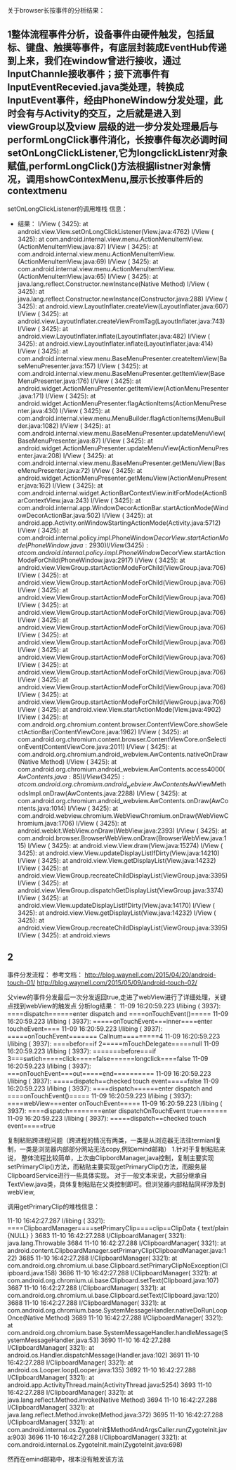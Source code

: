 关于browser长按事件的分析结果：

## 1整体流程事件分析，设备事件由硬件触发，包括鼠标、键盘、触摸等事件，有底层封装成EventHub传递到上来，我们在window曾进行接收，通过InputChannle接收事件；接下流事件有InputEventRecevied.java类处理，转换成InputEvent事件，经由PhoneWindow分发处理，此时会有与Activity的交互，之后就是进入到viewGroup以及view 层级的进一步分发处理最后与performLongClick事件消化，长按事件每次必调时间setOnLongClickListener,它为longclickListenr对象赋值,performLongClick()方法根据listner对象情况，调用showContexMenu,展示长按事件后的contextmenu
setOnLongClickListener的调用堆栈 信息：
- 结果：
I/View    ( 3425):      at android.view.View.setOnLongClickListener(View.java:4762)
I/View    ( 3425):      at com.android.internal.view.menu.ActionMenuItemView.<init>(ActionMenuItemView.java:87)
I/View    ( 3425):      at com.android.internal.view.menu.ActionMenuItemView.<init>(ActionMenuItemView.java:69)                                                                                 I/View    ( 3425):      at com.android.internal.view.menu.ActionMenuItemView.<init>(ActionMenuItemView.java:65)                                                                                 I/View    ( 3425):      at java.lang.reflect.Constructor.newInstance(Native Method)                                                                                                             I/View    ( 3425):      at java.lang.reflect.Constructor.newInstance(Constructor.java:288)
I/View    ( 3425):      at android.view.LayoutInflater.createView(LayoutInflater.java:607)                                                                                                      I/View    ( 3425):      at android.view.LayoutInflater.createViewFromTag(LayoutInflater.java:743)
I/View    ( 3425):      at android.view.LayoutInflater.inflate(LayoutInflater.java:482)                                                                                                         I/View    ( 3425):      at android.view.LayoutInflater.inflate(LayoutInflater.java:414)                                                                                                         I/View    ( 3425):      at com.android.internal.view.menu.BaseMenuPresenter.createItemView(BaseMenuPresenter.java:157)                                                                          I/View    ( 3425):      at com.android.internal.view.menu.BaseMenuPresenter.getItemView(BaseMenuPresenter.java:176)
I/View    ( 3425):      at android.widget.ActionMenuPresenter.getItemView(ActionMenuPresenter.java:171)
I/View    ( 3425):      at android.widget.ActionMenuPresenter.flagActionItems(ActionMenuPresenter.java:430)
I/View    ( 3425):      at com.android.internal.view.menu.MenuBuilder.flagActionItems(MenuBuilder.java:1082)                                                                                    I/View    ( 3425):      at com.android.internal.view.menu.BaseMenuPresenter.updateMenuView(BaseMenuPresenter.java:87)
I/View    ( 3425):      at android.widget.ActionMenuPresenter.updateMenuView(ActionMenuPresenter.java:208)
I/View    ( 3425):      at com.android.internal.view.menu.BaseMenuPresenter.getMenuView(BaseMenuPresenter.java:72)                                                                              I/View    ( 3425):      at android.widget.ActionMenuPresenter.getMenuView(ActionMenuPresenter.java:162)
I/View    ( 3425):      at com.android.internal.widget.ActionBarContextView.initForMode(ActionBarContextView.java:243)                                                                          I/View    ( 3425):      at com.android.internal.app.WindowDecorActionBar.startActionMode(WindowDecorActionBar.java:502)
I/View    ( 3425):      at android.app.Activity.onWindowStartingActionMode(Activity.java:5712)                                                                                                  I/View    ( 3425):      at com.android.internal.policy.impl.PhoneWindow$DecorView.startActionMode(PhoneWindow.java:2930)
I/View    ( 3425):      at com.android.internal.policy.impl.PhoneWindow$DecorView.startActionModeForChild(PhoneWindow.java:2917)                                                                I/View    ( 3425):      at android.view.ViewGroup.startActionModeForChild(ViewGroup.java:706)                                                                                                   I/View    ( 3425):      at android.view.ViewGroup.startActionModeForChild(ViewGroup.java:706)                                                                                                   I/View    ( 3425):      at android.view.ViewGroup.startActionModeForChild(ViewGroup.java:706)                                                                                                   I/View    ( 3425):      at android.view.ViewGroup.startActionModeForChild(ViewGroup.java:706)
I/View    ( 3425):      at android.view.ViewGroup.startActionModeForChild(ViewGroup.java:706)
I/View    ( 3425):      at android.view.ViewGroup.startActionModeForChild(ViewGroup.java:706)                                                                                                   I/View    ( 3425):      at android.view.ViewGroup.startActionModeForChild(ViewGroup.java:706)                                                                                                   I/View    ( 3425):      at android.view.ViewGroup.startActionModeForChild(ViewGroup.java:706)
I/View    ( 3425):      at android.view.ViewGroup.startActionModeForChild(ViewGroup.java:706)
I/View    ( 3425):      at android.view.ViewGroup.startActionModeForChild(ViewGroup.java:706)
I/View    ( 3425):      at android.view.View.startActionMode(View.java:4902)
I/View    ( 3425):      at com.android.org.chromium.content.browser.ContentViewCore.showSelectActionBar(ContentViewCore.java:1962)                                                              I/View    ( 3425):      at com.android.org.chromium.content.browser.ContentViewCore.onSelectionEvent(ContentViewCore.java:2011)                                                                 I/View    ( 3425):      at com.android.org.chromium.android_webview.AwContents.nativeOnDraw(Native Method)                                                                                      I/View    ( 3425):      at com.android.org.chromium.android_webview.AwContents.access$4000(AwContents.java:85)
I/View    ( 3425):      at com.android.org.chromium.android_webview.AwContents$AwViewMethodsImpl.onDraw(AwContents.java:2288)
I/View    ( 3425):      at com.android.org.chromium.android_webview.AwContents.onDraw(AwContents.java:1014)                                                                                     I/View    ( 3425):      at com.android.webview.chromium.WebViewChromium.onDraw(WebViewChromium.java:1706)
I/View    ( 3425):      at android.webkit.WebView.onDraw(WebView.java:2393)
I/View    ( 3425):      at com.android.browser.BrowserWebView.onDraw(BrowserWebView.java:115)
I/View    ( 3425):      at android.view.View.draw(View.java:15274)                                                                                                                              I/View    ( 3425):      at android.view.View.updateDisplayListIfDirty(View.java:14210)                                                                                                          I/View    ( 3425):      at android.view.View.getDisplayList(View.java:14232)                                                                                                                    I/View    ( 3425):      at android.view.ViewGroup.recreateChildDisplayList(ViewGroup.java:3395)                                                                                                 I/View    ( 3425):      at android.view.ViewGroup.dispatchGetDisplayList(ViewGroup.java:3374)
I/View    ( 3425):      at android.view.View.updateDisplayListIfDirty(View.java:14170)
I/View    ( 3425):      at android.view.View.getDisplayList(View.java:14232)
I/View    ( 3425):      at android.view.ViewGroup.recreateChildDisplayList(ViewGroup.java:3395)
I/View    ( 3425):      at android.views  

## 2
事件分发流程：
参考文档：
http://blog.waynell.com/2015/04/20/android-touch-01/
http://blog.waynell.com/2015/05/09/android-touch-02/

父view的事件分发最后一次分发返回true,走进了webView进行了详细处理，关键点找到webView的触发点
分析log结果：
11-09 16:20:59.223 I/libing  ( 3937): ====dispatch======enter dispatch  and ====onTouchEvent()=====                                                                                             11-09 16:20:59.223 I/libing  ( 3937): =====onTouchEvent===inner====enter toucheEvent====                                                                                                        11-09 16:20:59.223 I/libing  ( 3937): =====onTouchEvent======= Callnum=========4                                                                                                                11-09 16:20:59.223 I/libing  ( 3937): ====befor==if 2=====mTouchDelegate=====null                                                                                                               11-09 16:20:59.223 I/libing  ( 3937): =======before===if 3===swtich=====click=====false======longclick====false                                                                                 11-09 16:20:59.223 I/libing  ( 3937): ===onTouchEvent===out=====end==========
11-09 16:20:59.223 I/libing  ( 3937): =====dispatch==checked touch event=====false
11-09 16:20:59.223 I/libing  ( 3937): ====dispatch======enter dispatch  and ====onTouchEvent()=====
11-09 16:20:59.223 I/libing  ( 3937): ====webView===enter onTouchEvent=====
11-09 16:20:59.223 I/libing  ( 3937): ====dispatch========enter dispatchOnTouchEvent true=======
11-09 16:20:59.223 I/libing  ( 3937): =====dispatch==checked touch event=====true


复制粘贴跨进程问题（跨进程的情况有两类，一类是从浏览器无法往termianl复制，一类是浏览器内部部分网站无法copy,例如emind邮箱）
1.针对于复制粘贴来说， 整体流程比较简单，上次由ClipbordManager,java控制，复制主要实现setPrimaryClip()方法，而粘贴主要实现getPrimaryClip()方法，而服务层ClipboardService进行一些具体实现。
对于一般文本来说，大部分继承自TextView.java类，具体复制粘贴在父类控制即可。但浏览器内部粘贴同样涉及到webView,

 调用getPrimaryClip的堆栈信息：

11-10 16:42:27.287 I/libing  ( 3321): ====ClipboardManager====setPrimaryClip====clip==ClipData { text/plain {NULL} }                                                                       3683 11-10 16:42:27.288 I/ClipboardManager( 3321): java.lang.Throwable                                                                                                                          3684 11-10 16:42:27.288 I/ClipboardManager( 3321):   at android.content.ClipboardManager.setPrimaryClip(ClipboardManager.java:122)
3685 11-10 16:42:27.288 I/ClipboardManager( 3321):   at com.android.org.chromium.ui.base.Clipboard.setPrimaryClipNoException(Clipboard.java:158)                                                3686 11-10 16:42:27.288 I/ClipboardManager( 3321):   at com.android.org.chromium.ui.base.Clipboard.setText(Clipboard.java:107)                                                                  3687 11-10 16:42:27.288 I/ClipboardManager( 3321):   at com.android.org.chromium.ui.base.Clipboard.setText(Clipboard.java:120)                                                                  3688 11-10 16:42:27.288 I/ClipboardManager( 3321):   at com.android.org.chromium.base.SystemMessageHandler.nativeDoRunLoopOnce(Native Method)                                                   3689 11-10 16:42:27.288 I/ClipboardManager( 3321):   at com.android.org.chromium.base.SystemMessageHandler.handleMessage(SystemMessageHandler.java:53)                                          3690 11-10 16:42:27.288 I/ClipboardManager( 3321):   at android.os.Handler.dispatchMessage(Handler.java:102)
3691 11-10 16:42:27.288 I/ClipboardManager( 3321):   at android.os.Looper.loop(Looper.java:135)                                                                                                 3692 11-10 16:42:27.288 I/ClipboardManager( 3321):   at android.app.ActivityThread.main(ActivityThread.java:5254)                                                                               3693 11-10 16:42:27.288 I/ClipboardManager( 3321):   at java.lang.reflect.Method.invoke(Native Method)                                                                                          3694 11-10 16:42:27.288 I/ClipboardManager( 3321):   at java.lang.reflect.Method.invoke(Method.java:372)
3695 11-10 16:42:27.288 I/ClipboardManager( 3321):   at com.android.internal.os.ZygoteInit$MethodAndArgsCaller.run(ZygoteInit.java:903)
3696 11-10 16:42:27.288 I/ClipboardManager( 3321):   at com.android.internal.os.ZygoteInit.main(ZygoteInit.java:698)

然而在emind邮箱中，根本没有触发该方法
